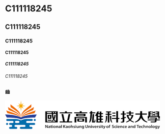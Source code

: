 # C111118245

## C111118245
### C111118245
#### C111118245
##### C111118245
###### C111118245

🏙️

![nkust](nkust.png "NKUST")
